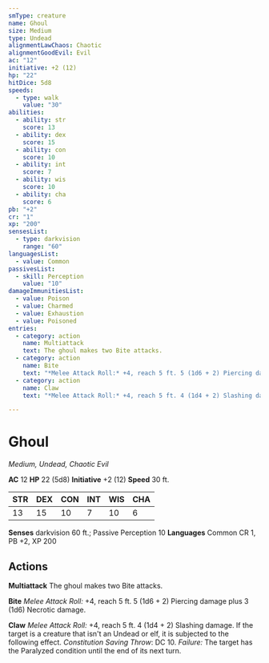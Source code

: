 ```yaml
---
smType: creature
name: Ghoul
size: Medium
type: Undead
alignmentLawChaos: Chaotic
alignmentGoodEvil: Evil
ac: "12"
initiative: +2 (12)
hp: "22"
hitDice: 5d8
speeds:
  - type: walk
    value: "30"
abilities:
  - ability: str
    score: 13
  - ability: dex
    score: 15
  - ability: con
    score: 10
  - ability: int
    score: 7
  - ability: wis
    score: 10
  - ability: cha
    score: 6
pb: "+2"
cr: "1"
xp: "200"
sensesList:
  - type: darkvision
    range: "60"
languagesList:
  - value: Common
passivesList:
  - skill: Perception
    value: "10"
damageImmunitiesList:
  - value: Poison
  - value: Charmed
  - value: Exhaustion
  - value: Poisoned
entries:
  - category: action
    name: Multiattack
    text: The ghoul makes two Bite attacks.
  - category: action
    name: Bite
    text: "*Melee Attack Roll:* +4, reach 5 ft. 5 (1d6 + 2) Piercing damage plus 3 (1d6) Necrotic damage."
  - category: action
    name: Claw
    text: "*Melee Attack Roll:* +4, reach 5 ft. 4 (1d4 + 2) Slashing damage. If the target is a creature that isn't an Undead or elf, it is subjected to the following effect. *Constitution Saving Throw*: DC 10. *Failure:*  The target has the Paralyzed condition until the end of its next turn."

---
```


# Ghoul
*Medium, Undead, Chaotic Evil*

**AC** 12
**HP** 22 (5d8)
**Initiative** +2 (12)
**Speed** 30 ft.

| STR | DEX | CON | INT | WIS | CHA |
| --- | --- | --- | --- | --- | --- |
| 13 | 15 | 10 | 7 | 10 | 6 |

**Senses** darkvision 60 ft.; Passive Perception 10
**Languages** Common
CR 1, PB +2, XP 200

## Actions

**Multiattack**
The ghoul makes two Bite attacks.

**Bite**
*Melee Attack Roll:* +4, reach 5 ft. 5 (1d6 + 2) Piercing damage plus 3 (1d6) Necrotic damage.

**Claw**
*Melee Attack Roll:* +4, reach 5 ft. 4 (1d4 + 2) Slashing damage. If the target is a creature that isn't an Undead or elf, it is subjected to the following effect. *Constitution Saving Throw*: DC 10. *Failure:*  The target has the Paralyzed condition until the end of its next turn.
